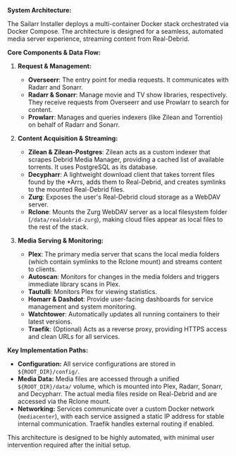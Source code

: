 **System Architecture:**

The Sailarr Installer deploys a multi-container Docker stack orchestrated via Docker Compose. The architecture is designed for a seamless, automated media server experience, streaming content from Real-Debrid.

**Core Components & Data Flow:**

1.  **Request & Management:**
    *   **Overseerr**: The entry point for media requests. It communicates with Radarr and Sonarr.
    *   **Radarr & Sonarr**: Manage movie and TV show libraries, respectively. They receive requests from Overseerr and use Prowlarr to search for content.
    *   **Prowlarr**: Manages and queries indexers (like Zilean and Torrentio) on behalf of Radarr and Sonarr.

2.  **Content Acquisition & Streaming:**
    *   **Zilean & Zilean-Postgres**: Zilean acts as a custom indexer that scrapes Debrid Media Manager, providing a cached list of available torrents. It uses PostgreSQL as its database.
    *   **Decypharr**: A lightweight download client that takes torrent files found by the *Arrs, adds them to Real-Debrid, and creates symlinks to the mounted Real-Debrid files.
    *   **Zurg**: Exposes the user's Real-Debrid cloud storage as a WebDAV server.
    *   **Rclone**: Mounts the Zurg WebDAV server as a local filesystem folder (`/data/realdebrid-zurg`), making cloud files appear as local files to the rest of the stack.

3.  **Media Serving & Monitoring:**
    *   **Plex**: The primary media server that scans the local media folders (which contain symlinks to the Rclone mount) and streams content to clients.
    *   **Autoscan**: Monitors for changes in the media folders and triggers immediate library scans in Plex.
    *   **Tautulli**: Monitors Plex for viewing statistics.
    *   **Homarr & Dashdot**: Provide user-facing dashboards for service management and system monitoring.
    *   **Watchtower**: Automatically updates all running containers to their latest versions.
    *   **Traefik**: (Optional) Acts as a reverse proxy, providing HTTPS access and clean URLs for all services.

**Key Implementation Paths:**

*   **Configuration:** All service configurations are stored in `${ROOT_DIR}/config/`.
*   **Media Data:** Media files are accessed through a unified `${ROOT_DIR}/data/` volume, which is mounted into Plex, Radarr, Sonarr, and Decypharr. The actual media files reside on Real-Debrid and are accessed via the Rclone mount.
*   **Networking:** Services communicate over a custom Docker network (`mediacenter`), with each service assigned a static IP address for stable internal communication. Traefik handles external routing if enabled.

This architecture is designed to be highly automated, with minimal user intervention required after the initial setup.